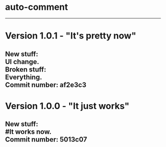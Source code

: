 # auto-comment
-----------------------------------------------------------------------------------------------------  
# Version 1.0.1 - "It's pretty now"  
New stuff:  
UI change.  
Broken stuff:  
Everything.  
Commit number: af2e3c3  
-----------------------------------------------------------------------------------------------------  
# Version 1.0.0 - "It just works"  
New stuff:  
#It works now.  
Commit number: 5013c07  
-----------------------------------------------------------------------------------------------------  
